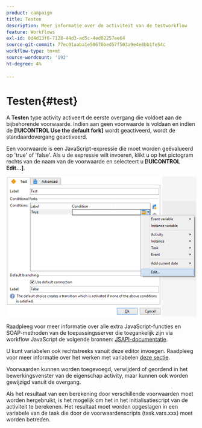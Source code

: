```yaml
---
product: campaign
title: Testen
description: Meer informatie over de activiteit van de testworkflow
feature: Workflows
exl-id: 0d4d13f6-7128-44d3-ad5c-4ed02257ee64
source-git-commit: 77ec01aaba1e50676bed57f503a9e4e8bb1fe54c
workflow-type: tm+mt
source-wordcount: '192'
ht-degree: 4%

---
```


# Testen{#test}



A **Testen** type activity activeert de eerste overgang die voldoet aan de bijbehorende voorwaarde. Indien aan geen voorwaarde is voldaan en indien de **[!UICONTROL Use the default fork]** wordt geactiveerd, wordt de standaardovergang geactiveerd.

Een voorwaarde is een JavaScript-expressie die moet worden geëvalueerd op &#39;true&#39; of &#39;false&#39;. Als u de expressie wilt invoeren, klikt u op het pictogram rechts van de naam van de voorwaarde en selecteert u **[!UICONTROL Edit...]**.

![](assets/edit_test.png)

Raadpleeg voor meer informatie over alle extra JavaScript-functies en SOAP-methoden van de toepassingsserver die toegankelijk zijn via workflow JavaScript de volgende bronnen: [JSAPI-documentatie](https://experienceleague.adobe.com/developer/campaign-api/api/index.html?lang=nl).

U kunt variabelen ook rechtstreeks vanuit deze editor invoegen. Raadpleeg voor meer informatie over het werken met variabelen [deze sectie](javascript-scripts-and-templates.md#variables).

Voorwaarden kunnen worden toegevoegd, verwijderd of geordend in het bewerkingsvenster van de eigenschap activity, maar kunnen ook worden gewijzigd vanuit de overgang.

Als het resultaat van een berekening door verschillende voorwaarden moet worden hergebruikt, is het mogelijk om het in het initialisatiescript van de activiteit te berekenen. Het resultaat moet worden opgeslagen in een variabele van de taak die door de voorwaardenscripts (task.vars.xxx) moet worden betreden.
